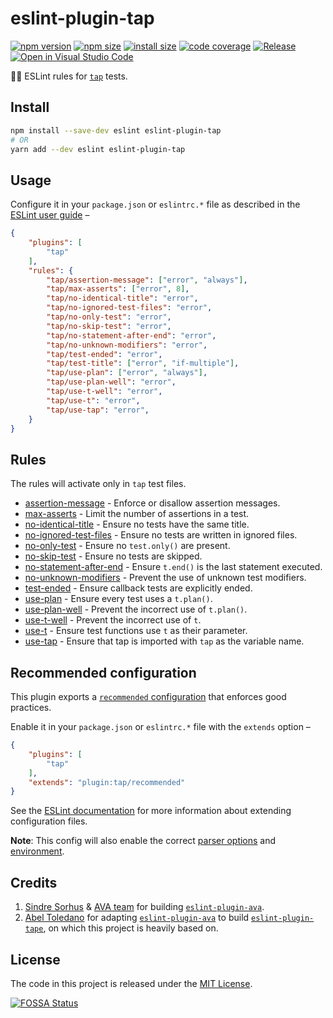 # eslint-plugin-tap

[![npm version](https://img.shields.io/npm/v/eslint-plugin-tap)](https://npmjs.com/package/eslint-plugin-tap)
[![npm size](https://img.shields.io/bundlephobia/minzip/eslint-plugin-tap)](https://bundlephobia.com/package/eslint-plugin-tap)
[![install size](https://packagephobia.com/badge?p=eslint-plugin-tap)](https://packagephobia.com/result?p=eslint-plugin-tap)
[![code coverage](https://codecov.io/gh/getoslash/eslint-plugin-tap/branch/main/graph/badge.svg?token=VBS5M4qYfz)](https://codecov.io/gh/getoslash/eslint-plugin-tap)
[![Release](https://github.com/getoslash/eslint-plugin-tap/actions/workflows/release.yml/badge.svg?event=push)](https://github.com/getoslash/eslint-plugin-tap/actions/workflows/release.yml)
[![Open in Visual Studio Code](https://open.vscode.dev/badges/open-in-vscode.svg)](https://open.vscode.dev/getoslash/eslint-plugin-tap)

🕵🏼 ESLint rules for [`tap`](https://node-tap.org/) tests.

## Install

```bash
npm install --save-dev eslint eslint-plugin-tap
# OR
yarn add --dev eslint eslint-plugin-tap
```

## Usage

Configure it in your `package.json` or `eslintrc.*` file as described in the [ESLint user guide](http://eslint.org/docs/user-guide/configuring) –

```json
{
	"plugins": [
		"tap"
	],
	"rules": {
		"tap/assertion-message": ["error", "always"],
		"tap/max-asserts": ["error", 8],
		"tap/no-identical-title": "error",
		"tap/no-ignored-test-files": "error",
		"tap/no-only-test": "error",
		"tap/no-skip-test": "error",
		"tap/no-statement-after-end": "error",
		"tap/no-unknown-modifiers": "error",
		"tap/test-ended": "error",
		"tap/test-title": ["error", "if-multiple"],
		"tap/use-plan": ["error", "always"],
		"tap/use-plan-well": "error",
		"tap/use-t-well": "error",
		"tap/use-t": "error",
		"tap/use-tap": "error",
	}
}
```

## Rules

The rules will activate only in `tap` test files.

- [assertion-message](docs/rules/assertion-message.md) - Enforce or disallow assertion messages.
- [max-asserts](docs/rules/max-asserts.md) - Limit the number of assertions in a test.
- [no-identical-title](docs/rules/no-identical-title.md) - Ensure no tests have the same title.
- [no-ignored-test-files](docs/rules/no-ignored-test-files.md) - Ensure no tests are written in ignored files.
- [no-only-test](docs/rules/no-only-test.md) - Ensure no `test.only()` are present.
- [no-skip-test](docs/rules/no-skip-test.md) - Ensure no tests are skipped.
- [no-statement-after-end](docs/rules/no-statement-after-end.md) - Ensure `t.end()` is the last statement executed.
- [no-unknown-modifiers](docs/rules/no-unknown-modifiers.md) - Prevent the use of unknown test modifiers.
- [test-ended](docs/rules/test-ended.md) - Ensure callback tests are explicitly ended.
- [use-plan](docs/rules/use-plan.md) - Ensure every test uses a `t.plan()`.
- [use-plan-well](docs/rules/use-plan-well.md) - Prevent the incorrect use of `t.plan()`.
- [use-t-well](docs/rules/use-t-well.md) - Prevent the incorrect use of `t`.
- [use-t](docs/rules/use-t.md) - Ensure test functions use `t` as their parameter.
- [use-tap](docs/rules/use-tap.md) - Ensure that tap is imported with `tap` as the variable name.


## Recommended configuration

This plugin exports a [`recommended` configuration](src/index.ts) that enforces good practices.

Enable it in your `package.json` or `eslintrc.*` file with the `extends` option –

```json
{
	"plugins": [
		"tap"
	],
	"extends": "plugin:tap/recommended"
}
```

See the [ESLint documentation](http://eslint.org/docs/user-guide/configuring#extending-configuration-files) for more information about extending configuration files.

**Note**: This config will also enable the correct [parser options](http://eslint.org/docs/user-guide/configuring#specifying-parser-options) and [environment](http://eslint.org/docs/user-guide/configuring#specifying-environments).

## Credits

1. [Sindre Sorhus](https://sindresorhus.com) & [AVA team](https://github.com/sindresorhus/ava#team) for building [`eslint-plugin-ava`](https://github.com/sindresorhus/eslint-plugin-ava).
2. [Abel Toledano](https://github.com/atabel) for adapting [`eslint-plugin-ava`](https://github.com/sindresorhus/eslint-plugin-ava) to build [`eslint-plugin-tape`](https://github.com/atabel/eslint-plugin-tape), on which this project is heavily based on.


## License

The code in this project is released under the [MIT License](LICENSE).

[![FOSSA Status](https://app.fossa.com/api/projects/git%2Bgithub.com%2Fgetoslash%2Feslint-plugin-tap.svg?type=large)](https://app.fossa.com/projects/git%2Bgithub.com%2Fgetoslash%2Feslint-plugin-tap?ref=badge_large)
